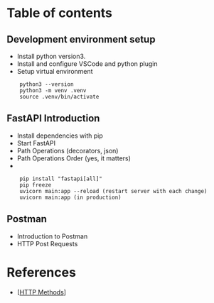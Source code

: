 # Table of contents

## Development environment setup
- Install python version3.
- Install and configure VSCode and python plugin
- Setup virtual environment
```
    python3 --version
    python3 -m venv .venv
    source .venv/bin/activate
```


## FastAPI Introduction
- Install dependencies with pip
- Start FastAPI
- Path Operations (decorators, json)
- Path Operations Order (yes, it matters)
- 
```
    pip install "fastapi[all]"
    pip freeze
    uvicorn main:app --reload (restart server with each change)
    uvicorn main:app (in production)
```

## Postman
- Introduction to Postman
- HTTP Post Requests

# References
- [[HTTP Methods](https://developer.mozilla.org/en-US/docs/Web/HTTP/Methods)]
